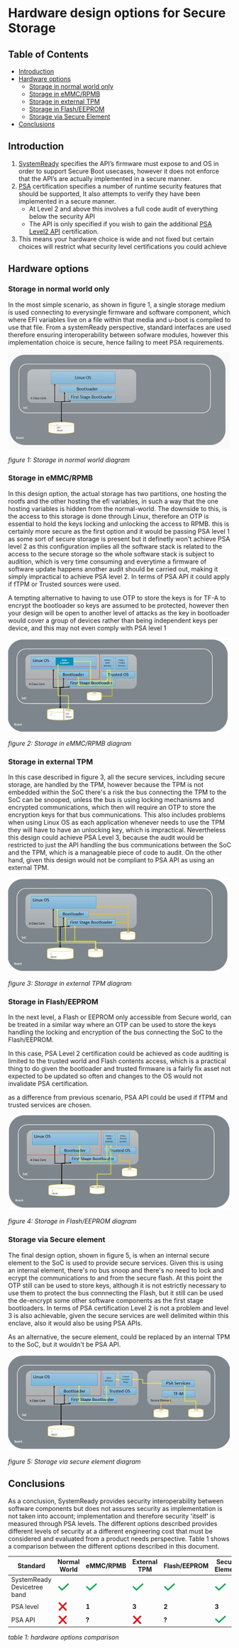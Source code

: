 <!-- SPDX-License-Identifier: CC-BY-SA-4.0 -->

# Hardware design options for Secure Storage

## Table of Contents
- [Introduction](#introduction)
- [Hardware options](#hardware-options)
  - [Storage in normal world only](#storage-in-normal-world-only)
  - [Storage in eMMC/RPMB](#storage-in-emmcrpmb)
  - [Storage in external TPM](#storage-in-external-tpm)
  - [Storage in Flash/EEPROM](#storage-in-flasheeprom)
  - [Storage via Secure Element](#storage-via-secure-element)
- [Conclusions](#conclusions)

## Introduction  
  
1. [SystemReady][SystemReady] specifies the API’s firmware must expose to and OS in order to support Secure Boot usecases, however it does not enforce that the API’s are actually implemented in a secure manner.​
2. [PSA][PSA] certification specifies a number of runtime security features that should be supported, It also attempts to verify they have been implemented in a secure manner.​
   - At Level 2 and above this involves a full code audit of everything below the security API​
   - The API is only specified if you wish to gain the additional [PSA Level2 API](https://arm-software.github.io/psa-api/) certification.​
3. This means your hardware choice is wide and not fixed but certain choices will restrict what security level certifications you could achieve​

## Hardware options
### Storage in normal world only

In the most simple scenario, as shown in figure 1, a single storage medium is used connecting to everysingle firmware and software component, which where EFI variables live on a file within that media and u-boot is compiled to use that file.
From a systemReady perspective, standard interfaces are used therefore ensuring interoperability between sofware modules, however this implementation choice is secure, hence failing to meet PSA requirements.


![Storage normal world](images/storage_normal_world_500px.jpg)

_figure 1: Storage in normal world diagram_

### Storage in eMMC/RPMB
In this design option, the actual storage has two partitions, one hosting the rootfs and the other hosting the efi variables, in such a way that the one hosting variables is hidden from the normal-world. The downside to this, is the access to this storage is done through Linux, therefore an OTP is essential to hold the keys locking and unlocking the access to RPMB. this is certainly more secure as the first option and it would be passing PSA level 1 as some sort of secure storage is present but it definetly won't achieve PSA level 2 as this configuration implies all the software stack is related to the access to the secure storage so the whole software stack is subject to audition, which is very time consuming and everytime a firmware of software update happens another audit should be carried out, making it simply impractical to achieve PSA level 2. In terms of PSA API it could apply if fTPM or Trusted sources were used.  

A tempting alternative to having to use OTP to store the keys is for TF-A to encrypt the bootloader so keys are assumed to be protected, however then your design will be open to another level of attacks as the key in bootloader would cover a group of devices rather than being independent keys per device, and this may not even comply with PSA level 1

![Storage eMMC RPMB](images/storage_emmc_500px.jpg)

_figure 2: Storage in eMMC/RPMB diagram_

### Storage in external TPM

In this case described in figure 3, all the secure services, including secure storage, are handled by the TPM, however because the TPM is not embedded within the SoC there's a risk the bus connecting the TPM to the SoC can be snooped, unless the bus is using locking mechanisms and encrypted communications, which then will require an OTP to store the encryption keys for that bus communications. This also includes problems when using Linux OS as each application whenever needs to use the TPM they will have to have an unlocking key, which is impractical.
Nevertheless this design could achieve PSA Level 3, because the audit would be restricted to just the API handling the bus communications between the SoC and the TPM, which is a manageable piece of code to audit. On the other hand, given this design would not be compliant to PSA API as using an external TPM.

![Storage external TPM](images/storage_tpm_500px.jpg)

_figure 3: Storage in external TPM diagram_


### Storage in Flash/EEPROM
In the next level, a Flash or EEPROM only accessible from Secure world, can be treated in a similar way where an OTP can be used to store the keys handling the locking and encryption of the bus connecting the SoC to the Flash/EEPROM.

In this case, PSA Level 2 certification could be achieved as code auditing is limited to the trusted world and Flash contents access, which is a practical thing to do given the bootloader and trusted firmware is a fairly fix asset not expected to be updated so often and changes to the OS would not invalidate PSA certification.

as a difference from previous scenario, PSA API could be used if fTPM and trusted services are chosen.

![Storage flash](images/storage_flash_500px.jpg)

_figure 4: Storage in Flash/EEPROM diagram_

### Storage via Secure element

The final design option, shown in figure 5, is when an internal secure element to the SoC is used to provide secure services. Given this is using an internal element, there's no bus snoop and there's no need to lock and ecrypt the communications to and from the secure flash. At this point the OTP still can be used to store keys, although it is not estrictly necessary to use them to protect the bus connnecting the Flash, but it still can be used the de-encrypt some other software components as the first stage bootloaders.
In terms of PSA certification Level 2 is not a problem and level 3 is also achievable, given the secure services are well delimited within this enclave, also it would also be using PSA APIs.

As an alternative, the secure element, could be replaced by an internal TPM to the SoC, but it wouldn't be PSA API. 

![Storage secure element](images/storage_secure_element_500px.jpg)

_figure 5: Storage via secure element diagram_




## Conclusions

As a conclusion, SystemReady provides security interoperability between software components but does not assures security as implementation is not taken into account; implementation and therefore security 'itself' is measured through PSA levels. The different options described provides different levels of security at a different engineering cost that must be considered and evaluated from a product needs perspective. Table 1 shows a comparison between the different options described in this document.


| Standard  | Normal World | eMMC/RPMB |   External TPM |  Flash/EEPROM | Secure Element |
|-----------|--------------|-----------|----------------|---------------|----------------|
| SystemReady Devicetree band    | ![yes](images/check.jpg)  | ![yes](images/check.jpg) |  ![yes](images/check.jpg) |   ![yes](images/check.jpg) |  ![yes](images/check.jpg) |
| PSA level      | ![no](images/cross.jpg)   | __1__ | __3__ | __2__ | __3__ |
| PSA API     | ![no](images/cross.jpg)    | __?__ |  ![no](images/cross.jpg)    | __?__ |  ![yes](images/check.jpg)   | 

_table 1: hardware options comparison_

[SystemReady]: https://www.arm.com/architecture/system-architectures/systemready-compliance-program/systemready-devicetree-band
[PSA]: https://www.psacertified.org/
